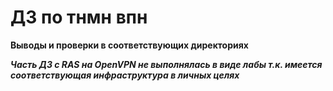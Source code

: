 # ДЗ по тнмн впн

**Выводы и проверки в соответствующих директориях**

***Часть ДЗ с RAS на OpenVPN не выполнялась в виде лабы т.к. имеется соответствующая инфраструктура в личных целях***